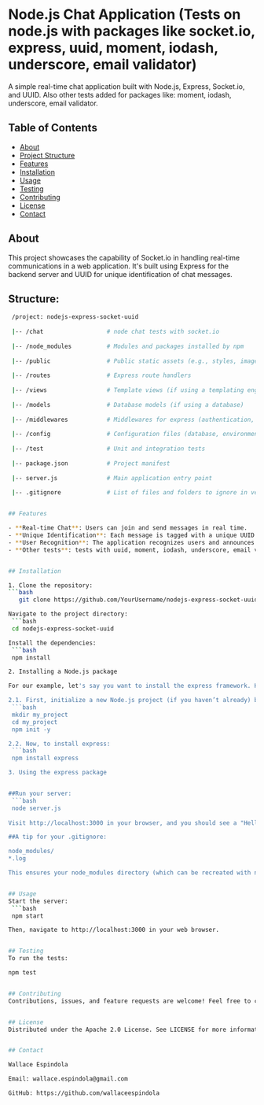 # Node.js Chat Application (Tests on node.js with packages like socket.io, express, uuid, moment, iodash, underscore, email validator)

A simple real-time chat application built with Node.js, Express, Socket.io, and UUID. Also other tests added for packages like: moment, iodash, underscore, email validator.


## Table of Contents

- [About](#about)
- [Project Structure](#structure)
- [Features](#features)
- [Installation](#installation)
- [Usage](#usage)
- [Testing](#testing)
- [Contributing](#contributing)
- [License](#license)
- [Contact](#contact)


## About

This project showcases the capability of Socket.io in handling real-time communications in a web application. It's built using Express for the backend server and UUID for unique identification of chat messages.


## Structure:
   ```bash
    /project: nodejs-express-socket-uuid
    
    |-- /chat                  # node chat tests with socket.io
    
    |-- /node_modules          # Modules and packages installed by npm
    
    |-- /public                # Public static assets (e.g., styles, images)
    
    |-- /routes                # Express route handlers
    
    |-- /views                 # Template views (if using a templating engine)
    
    |-- /models                # Database models (if using a database)
    
    |-- /middlewares           # Middlewares for express (authentication, logging, etc.)
    
    |-- /config                # Configuration files (database, environment variables)
    
    |-- /test                  # Unit and integration tests
    
    |-- package.json           # Project manifest
    
    |-- server.js              # Main application entry point
    
    |-- .gitignore             # List of files and folders to ignore in version


## Features

- **Real-time Chat**: Users can join and send messages in real time.
- **Unique Identification**: Each message is tagged with a unique UUID.
- **User Recognition**: The application recognizes users and announces when someone joins the chat.
- **Other tests**: tests with uuid, moment, iodash, underscore, email validator

  
## Installation

1. Clone the repository:
   ```bash
      git clone https://github.com/YourUsername/nodejs-express-socket-uuid.git

Navigate to the project directory:
    ```bash
    cd nodejs-express-socket-uuid

Install the dependencies:
    ```bash
    npm install

2. Installing a Node.js package

For our example, let's say you want to install the express framework. Here's how you'd do it:

2.1. First, initialize a new Node.js project (if you haven’t already) by using:
    ```bash
    mkdir my_project
    cd my_project
    npm init -y

2.2. Now, to install express:
    ```bash
    npm install express

3. Using the express package


##Run your server:
    ```bash
    node server.js
    
Visit http://localhost:3000 in your browser, and you should see a "Hello World!".

##A tip for your .gitignore:

node_modules/
*.log

This ensures your node_modules directory (which can be recreated with npm install from the package.json) and any .log files aren't committed to version control.


## Usage
Start the server:
    ```bash
    npm start

Then, navigate to http://localhost:3000 in your web browser.


## Testing
To run the tests:

npm test


## Contributing
Contributions, issues, and feature requests are welcome! Feel free to check issues page.


## License
Distributed under the Apache 2.0 License. See LICENSE for more information.


## Contact

Wallace Espindola

Email: wallace.espindola@gmail.com

GitHub: https://github.com/wallaceespindola
